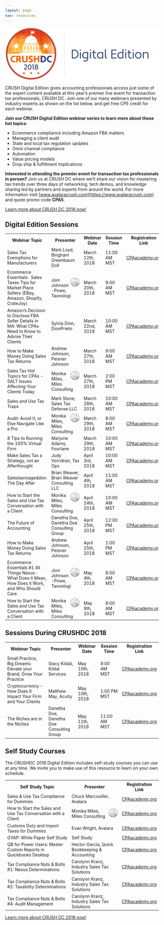 ```yaml
---
layout: page
nav: resources
---
```


<img src="/public/images/crushdc_digital.png" width="512" height="171" alt="CRUSHDC 2018 Digital Edition" />

CRUSH Digital Edition gives accounting professionals access just some of the expert content available at this year’s premier live event for transaction tax professionals, CRUSH DC. Join one of our many webinars presented by industry experts as shown on the list below, and get free CPE credit for each webinar.

**Join our CRUSH Digital Edition webinar series to learn more about these hot topics:**

<ul class="normal">
  <li>Ecommerce compliance including Amazon FBA matters</li>
  <li>Managing a client audit</li>
  <li>State and local tax regulation updates</li>
  <li>Omni channel compliance</li>
  <li>Automation</li>
  <li>Value pricing models</li>
  <li>Drop ship & fulfillment implications</li>
</ul>

**Interested in attending the premier event for transaction tax professionals in person?** Join us at CRUSH DC where we’ll share our vision for mastering tax trends over three days of networking, tech demos, and knowledge sharing led by partners and experts from around the world. For more information visit [www.avalaracrush.com](https://www.avalaracrush.com) and quote promo code **CPA5**.

<p class="btn-callout"><a href="http://www.avalaracrush.com/events/crush-dc-2018/event-summary-67b6e698ed174ce7bb0b602320e448d3.aspx" role="button">Learn more about CRUSH DC 2018 now!</a></p>

## Digital Edition Sessions

<div class="mobile-table">
  <table class="styled-table">
    <tr>
      <th>Webinar Topic</th>
      <th>Presenter</th>
      <th>Webinar Date</th>
      <th>Session Time</th>
      <th>Registration Link</th>
    </tr>
    <tr>
      <td>Sales Tax Exemptions for Manufacturers</td>
      <td>Mark Loyd, Bingham Greenbaum Doll</td>
      <td>March 12th, 2018</td>
      <td>11:00 AM MST</td>
      <td><a href="https://www.cpaacademy.org/webinars/a0D4400000UDw7PEAT">CPAacademy.org</a></td>
    </tr>
    <tr>
      <td>Ecommerce Essentials:  Sales Taxes Tips for Market Place Sellers (EBay, Amazon, Shopify, CrateJoy)</td>
      <td><img src="/public/images/crushdc_silver.png" width="30" height="30" align="right" alt="CRUSHDC 2018 Silver Sponsor" />Joni Johnson-Powe, Taxnologi</td>
      <td>March 20th, 2018</td>
      <td>9:00 AM MST</td>
      <td><a href="https://www.cpaacademy.org/webinars/a0D4400000UEUmxEAH">CPAacademy.org</a></td>
    </tr>
    <tr>
      <td>Amazon’s Decision to Disclose FBA Seller Details in MA: What CPAs Need to Know to Advise Their Clients</td>
      <td>Sylvia Dion, DionPrieto</td>
      <td>March 22nd, 2018</td>
      <td>10:00 AM MST</td>
      <td><a href="https://www.cpaacademy.org/webinars/a0D4400000UnMq3EAF">CPAacademy.org</a></td>
    </tr>
    <tr>
      <td>How to Make Money Doing Sales Tax Returns</td>
      <td>Andrew Johnson, Peisner Johnson</td>
      <td>March 27th, 2018</td>
      <td>9:00 AM MST</td>
      <td><a href="https://www.cpaacademy.org/webinars/a0D4400000UqX8MEAV">CPAacademy.org</a></td>
    </tr>
    <tr>
      <td>Sales Tax Hot Topics for CPAs -SALT Issues Affecting Your Clients Today</td>
      <td><img src="/public/images/crushdc_silver.png" width="30" height="30" align="right" alt="CRUSHDC 2018 Silver Sponsor" />Monika Miles, Miles Consulting</td>
      <td>March 27th, 2018</td>
      <td>2:00 PM MST</td>
      <td><a href="https://www.cpaacademy.org/webinars/a0D4400000Upc7sEAB">CPAacademy.org</a></td>
    </tr>
    <tr>
      <td>Sales and Use Tax Traps</td>
      <td>Mark Stone, Sales Tax Defense LLC</td>
      <td>March 28th, 2018</td>
      <td>10:00 AM MST</td>
      <td><a href="https://www.cpaacademy.org/webinars/a0D4400000UpdXQEAZ">CPAacademy.org</a></td>
    </tr>
    <tr>
      <td>Audit: Avoid It, or Else Navigate Like a Pro</td>
      <td><img src="/public/images/crushdc_silver.png" width="30" height="30" align="right" alt="CRUSHDC 2018 Silver Sponsor" />Monika Miles, Miles Consulting</td>
      <td>March 29th, 2018</td>
      <td>8:00 AM MST</td>
      <td><a href="https://www.cpaacademy.org/webinars/a0D4400000UEbbDEAT">CPAacademy.org</a></td>
    </tr>
    <tr>
      <td>8 Tips to Running the 100%  Virtual Firm</td>
      <td>Marjorie Adams, Fourlane</td>
      <td>March 29th, 2018</td>
      <td>10:00 AM MST</td>
      <td><a href="https://www.cpaacademy.org/webinars/a0D4400000TZ5urEAD">CPAacademy.org</a></td>
    </tr>
    <tr>
      <td>Make Sales Tax a Strategy, not an Afterthought</td>
      <td>Judy Vorndran, Tax Ops</td>
      <td>April 3rd, 2018</td>
      <td>10:00 AM MST</td>
      <td><a href="https://www.cpaacademy.org/webinars/a0D4400000Uo1j1EAB">CPAacademy.org</a></td>
    </tr>
    <tr>
      <td>Salestaxmageddon: The Day After</td>
      <td>Brian Weaver, Brian Weaver Consulting LLC</td>
      <td>April 4th, 2018</td>
      <td>11:00 AM MST</td>
      <td><a href="https://www.cpaacademy.org/webinars/a0D4400000UqekJEAR">CPAacademy.org</a></td>
    </tr>
    <tr>
      <td>How to Start the Sales and Use Tax Conversation with a Client</td>
      <td><img src="/public/images/crushdc_silver.png" width="30" height="30" align="right" alt="CRUSHDC 2018 Silver Sponsor" />Monika Miles, Miles Consulting</td>
      <td>April 24th, 2018</td>
      <td>10:00 AM MST</td>
      <td><a href="https://www.cpaacademy.org/webinars/a0D4400000Uqdc6EAB">CPAacademy.org</a></td>
    </tr>
    <tr>
      <td>The Future of Accounting</td>
      <td>Danetha Doe, Danetha Doe Consulting Group</td>
      <td>April 25th, 2018</td>
      <td>12:00 PM MST</td>
      <td><a href="https://www.cpaacademy.org/webinars/a0D4400000UqcWhEAJ">CPAacademy.org</a></td>
    </tr>
    <tr>
      <td>How to Make Money Doing Sales Tax Returns</td>
      <td>Andrew Johnson, Peisner Johnson</td>
      <td>April 25th, 2018</td>
      <td>1:00 PM MST</td>
      <td><a href="https://www.cpaacademy.org/webinars/a0D4400000UqXDvEAN">CPAacademy.org</a></td>
    </tr>
    <tr>
      <td>Ecommerce Essentials #1 All Things Nexus- What Does it Mean, How Does it Work, and Who Should Care</td>
      <td><img src="/public/images/crushdc_silver.png" width="30" height="30" align="right" alt="CRUSHDC 2018 Silver Sponsor" />Joni Johnson-Powe, Taxnologi</td>
      <td>May 4th, 2018</td>
      <td>8:00 AM MST</td>
      <td><a href="https://www.cpaacademy.org/webinars/a0D4400000UBwtEEAT">CPAacademy.org</a></td>
    </tr>
    <tr>
      <td>How to Start the Sales and Use Tax Conversation with a Client</td>
      <td><img src="/public/images/crushdc_silver.png" width="30" height="30" align="right" alt="CRUSHDC 2018 Silver Sponsor" />Monika Miles, Miles Consulting</td>
      <td>May 9th, 2018</td>
      <td>8:00 AM MST</td>
      <td><a href="https://www.cpaacademy.org/webinars/a0D4400000UqdfEEAR">CPAacademy.org</a></td>
    </tr>
  </table>
</div>

## Sessions During CRUSHDC 2018

<div class="mobile-table">
  <table class="styled-table">
    <tr>
      <th>Webinar Topic</th>
      <th>Presenter</th>
      <th>Webinar Date</th>
      <th>Session Time</th>
      <th>Registration Link</th>
    </tr>
    <tr>
      <td>Small Practice, Big Dreams: Elevate your Brand, Grow Your Practice</td>
      <td>Stacy Kildal, Kildal Services</td>
      <td>May 10th, 2018</td>
      <td>9:00 AM MST</td>
      <td><a href="https://www.cpaacademy.org/webinars/a0D4400000Uq28HEAR">CPAacademy.org</a></td>
    </tr>
    <tr>
      <td>Cryptocurrency - How Does It Impact Your Firm and Your  Clients</td>
      <td>Matthew May, Acuity</td>
      <td>May 10th, 2018</td>
      <td>1:00 PM MST</td>
      <td><a href="https://www.cpaacademy.org/webinars/a0D4400000UDKGeEAP">CPAacademy.org</a></td>
    </tr>
    <tr>
      <td>The Riches are in the Niches</td>
      <td>Danetha Doe, Danetha Doe Consulting Group</td>
      <td>May 11th, 2018</td>
      <td>11:00 AM MST</td>
      <td><a href="https://www.cpaacademy.org/webinars/a0D4400000Uqd4jEAB">CPAacademy.org</a></td>
    </tr>
  </table>
</div>

## Self Study Courses

The CRUSHDC 2018 Digital Edition includes self-study courses you can use at any time.  We invite you to make use of this resource to learn on your own schedule.

<div class="mobile-table">
  <table class="styled-table">
    <tr>
      <th>Self Study Topic</th>
      <th>Presenter</th>
      <th>Registration Link</th>
    </tr>
    <tr>
      <td>Sales & Use Tax Compliance for Dummies</td>
      <td>Chuck Marcouiller, Avalara</td>
      <td><a href="https://www.cpaacademy.org/self_study_show/a0D4400000SMQpREAX">CPAacademy.org</a></td>
    </tr>
    <tr>
      <td>How to Start the Sales and Use Tax Conversation with a Client</td>
      <td><img src="/public/images/crushdc_silver.png" width="30" height="30" align="right" alt="CRUSHDC 2018 Silver Sponsor" />Monika Miles, Miles Consulting</td>
      <td><a href="https://www.cpaacademy.org/self_study_show/a0D4400000SMQsuEAH">CPAacademy.org</a></td>
    </tr>
    <tr>
      <td>Customs Duty and Import Taxes for Dummies</td>
      <td>Evan Wright, Avalara</td>
      <td><a href="https://www.cpaacademy.org/self_study_show/a0D4400000SMQrIEAX">CPAacademy.org</a></td>
    </tr>
    <tr>
      <td>GYAP: White Paper Self Study</td>
      <td>Self Study</td>
      <td><a href="https://www.cpaacademy.org/self_study_show/a0D4400000SMZJgEAP">CPAacademy.org</a></td>
    </tr>
    <tr>
      <td>QB for Power Users: Master Custom Reports in Quickbooks Desktop</td>
      <td>Hector Garcia, Quick Bookkeeping & Accounting</td>
      <td><a href="https://www.cpaacademy.org/self_study_show/a0D4400000SMZJ7EAP">CPAacademy.org</a></td>
    </tr>
    <tr>
      <td>Tax Compliance Nuts & Bolts #1: Nexus Determinations</td>
      <td>Carolynn Kranz, Industry Sales Tax Solutions</td>
      <td><a href="https://www.cpaacademy.org/self_study_show/a0D4400000UnQgHEAV">CPAacademy.org</a></td>
    </tr>
    <tr>
      <td>Tax Compliance Nuts & Bolts #2: Taxability Determinations</td>
      <td>Carolynn Kranz, Industry Sales Tax Solutions</td>
      <td><a href="https://www.cpaacademy.org/self_study_show/a0D4400000TZNkREAX">CPAacademy.org</a></td>
    </tr>
    <tr>
      <td>Tax Compliance Nuts & Bolts #4: Audit Management</td>
      <td>Carolynn Kranz, Industry Sales Tax Solutions</td>
      <td><a href="https://www.cpaacademy.org/self_study_show/a0D4400000TZNtJEAX">CPAacademy.org</a></td>
    </tr>
  </table>
</div>

<p class="btn-callout"><a href="http://www.avalaracrush.com/events/crush-dc-2018/event-summary-67b6e698ed174ce7bb0b602320e448d3.aspx" role="button">Learn more about CRUSH DC 2018 now!</a></p>
